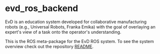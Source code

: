 # evd_ros_backend
EvD is an education system developed for collaborative manufacturing robots (e.g., Universal Robots, Franka Emika) with the goal of overlaying an expert's view of a task onto the operator's understanding.

This is the ROS meta-package for the EvD ROS system. To see the system overview check out the repository [README](../README.md).
